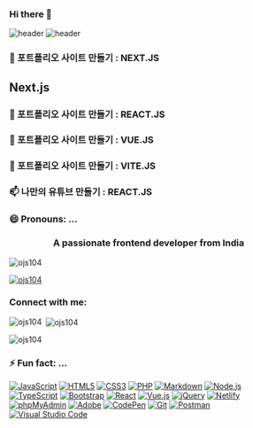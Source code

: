 ### Hi there 👋


![header](https://capsule-render.vercel.app/api?type=egg&text=Websloper!&animation=fadeIn&color=87CEEB)
![header](https://capsule-render.vercel.app/api?type=waving&color=gradient&height=120&animation=fadeIn&section=footer&text=🌱🌼🌷🌹&fontAlign=70)


### 🔭 포트폴리오 사이트 만들기 : NEXT.JS
<h2
  <a href = "https://next-project-pi-six.vercel.app/">Next.js
</h2>

### 🌱 포트폴리오 사이트 만들기 : REACT.JS

### 👯 포트폴리오 사이트 만들기 : VUE.JS

### 🤔 포트폴리오 사이트 만들기 : VITE.JS

### 📫 나만의 유튜브 만들기 : REACT.JS

### 😄 Pronouns: ...
<h3 align="center">A passionate frontend developer from India</h3>

<p align="left"> <img src="https://komarev.com/ghpvc/?username=ojs104&label=Profile%20views&color=0e75b6&style=flat" alt="ojs104" /> </p>

<p align="left"> <a href="https://github.com/ryo-ma/github-profile-trophy"><img src="https://github-profile-trophy.vercel.app/?username=ojs104" alt="ojs104" /></a> </p>

<h3 align="left">Connect with me:</h3>
<p align="left">
</p>

<p><img align="left" src="https://github-readme-stats.vercel.app/api/top-langs?username=ojs104&show_icons=true&locale=en&layout=compact" alt="ojs104" /></p>

<p>&nbsp;<img align="center" src="https://github-readme-stats.vercel.app/api?username=ojs104&show_icons=true&locale=en" alt="ojs104" /></p>

<p><img align="center" src="https://github-readme-streak-stats.herokuapp.com/?user=ojs104&" alt="ojs104" /></p>

### ⚡ Fun fact: ...

<div>
  <a href="#"><img alt="JavaScript" src="https://img.shields.io/badge/JavaScript-F7DF1E?style=flat&logo=JavaScript&logoColor=white"></a>
  <a href="#"><img alt="HTML5" src="https://img.shields.io/badge/HTML5-E34F26?logo=HTML5&logoColor=white"></a>
  <a href="#"><img alt="CSS3" src="https://img.shields.io/badge/CSS3-1572B6?logo=CSS3&logoColor=white"></a>
  <a href="#"><img alt="PHP" src="https://img.shields.io/badge/PHP-777BB4?logo=PHP&logoColor=white"></a>
  <a href="#"><img alt="Markdown" src="https://img.shields.io/badge/Markdown-000?logo=Markdown&logoColor=white"></a>
  <a href="#"><img alt="Node.js" src="https://img.shields.io/badge/Node.js-339933?logo=Node.js&logoColor=white"></a>
  <a href="#"><img alt="TypeScript" src="https://img.shields.io/badge/TypeScript-3178C6?logo=TypeScript&logoColor=white"></a>
  <a href="#"><img alt="Bootstrap" src="https://img.shields.io/badge/Bootstrap-7952B3?logo=Bootstrap&logoColor=white"></a>
  <a href="#"><img alt="React" src="https://img.shields.io/badge/React-61DAFB?logo=React&logoColor=white"></a>
  <a href="#"><img alt="Vue.js" src="https://img.shields.io/badge/Vue.js-4FC08D?logo=Vue.js&logoColor=white"></a>
  <a href="#"><img alt="jQuery" src="https://img.shields.io/badge/jQuery-0769AD?logo=jQuery&logoColor=white"></a>
  <a href="#"><img alt="Netlify" src="https://img.shields.io/badge/Netlify-00C7B7?logo=Netlify&logoColor=white"></a>
  <a href="#"><img alt="phpMyAdmin" src="https://img.shields.io/badge/phpMyAdmin-6C78AF?logo=phpMyAdmin&logoColor=white"></a>
  <a href="#"><img alt="Adobe" src="https://img.shields.io/badge/Adobe-FF0000?logo=Adobe&logoColor=white"></a>
  <a href="#"><img alt="CodePen" src="https://img.shields.io/badge/CodePen-000?logo=CodePen&logoColor=white"></a>
  <a href="#"><img alt="Git" src="https://img.shields.io/badge/Git-F05032?logo=Git&logoColor=white"></a>
  <a href="#"><img alt="Postman" src="https://img.shields.io/badge/Postman-FF6C37?logo=Postman&logoColor=white"></a>
  <a href="#"><img alt="Visual Studio Code" src="https://img.shields.io/badge/Visual Studio Code-007ACC?logo=Visual Studio Code&logoColor=white"></a>
</div>

